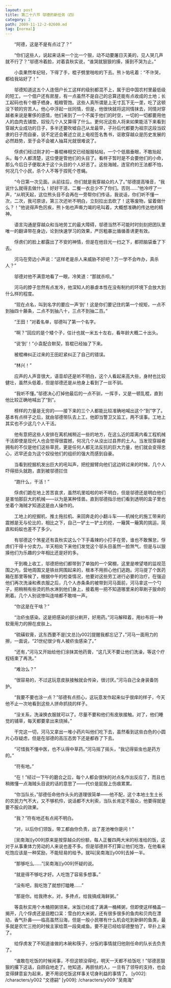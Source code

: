 ```yaml
---
layout: post
title: 第二十六节 邬德的新任务（四）
category: 2
path: 2009-11-12-2-02600.md
tag: [normal]
---
```


　　“阿德，这是不是有点过了？”

　　“你们这些人，说起来话来一个比一个狠，动不动要屠日灭美的，见人哭几声就不行了？”邬德冷着脸，对着袁秋实说，“谁哭就狠狠的揍，揍到不哭为止。”

　　小袁果然年纪轻，下得了手，棍子劈里啪啦的下去。熊卜佑吼着：“不许哭，都给我站好了！”

　　邬德知道这五个人连佃户长工这样的级别都混不上，属于旧中国农村里最低级的短工，一个佃户还有房屋，有一点虽然不是自己的总算还能有点收成的土地；长工起码也有个棚子栖身，粗粮管饱。这些人真所谓是上无寸瓦下无一垄，吃了这顿没下顿的穷苦人。他心中浮起一丝同情，但是，他很快就将这同情抹去，同情对穿越者来说是奢侈的感情，他们来到了一个不属于他们的时空，一切的一切都要用他人的血肉去铺垫，奴役几个人又算得了什么。更何况这些人将来如果能活下来看到穿越大业成功的日子，多半还要吹嘘自己从龙最早，子孙后代都要为祖宗这段当奴隶的日子而自豪，说不定还会著述立说上电视签名售书，讴歌穿越众是历史发展的必然趋势，至于会不会被人抽耳光就很难说了。

　　俘虏们经过刚才的一番棍棒相交已经服服帖帖，一个个低眉垂眼，不敢抬起头。每个人都清楚，这位便是管他们的头目了。看样子暂时是不会要他们的小命，那么今后日子便取决于这个头目的个人好恶了。这些海贼，连官府的王法都不怕，何况几个小民，杀个人不等于捏死个苍蝇。

　　“今日第一次见面。从前往后，你们就是我穿越众的人了。”邬德提高嗓音，“我说什么就得去做什么！好好干活，二餐一衣总少不了你们。否则……”他冷哼了一声，“从明天起，这位熊头目不会再在一旁帮你们传话，我说话，你们听不懂一次，二次，我可原谅，第三次还听不明白，立刻拉出去砍了！这等废物，留着做什么？！”他说得声色厉疾，熊卜佑也声嘶力竭的吼叫着，大概想准确的传达他的精神。

　　语言沟通是穿越众和当地劳工的最大障碍，邬德当然不可能时时刻刻把团队里唯一的翻译带在身边，论到快速学习的效果，严厉粗暴比循循善诱更有效。

　　俘虏们的脸上都露出了不安的神情，但是在他目光一扫之下，都把脑袋垂了下去。

　　河马在旁边小声说：“这样老是杀人来威胁不好吧？万一学不会咋办，真杀人？”

　　邬德对他不满意地看了一眼，冷笑道：“那就杀呗。”

　　河马的脖子忽然有点发冷，他深知人的暴虐本性在没有制约的环境下会放大到什么样的程度。

　　“现在点名，叫到名字的要应一声‘到’！这是你们要记住的第一个规矩，一点不到抽四十藤条，二点不到抽八十，三点不到抽二百。”

　　“王田！”对着名单，邬德叫了第一个名字。

　　“啊？”回应的是个矮个子，估计也就一米五十左右，看年龄大概二十出头。

　　“说‘到’！”小袁配合默契，笞棍已经抽了下来。

　　被棍棒纠正过来的王田赶紧纠正了自己的错误。

　　“林兴！”

　　应声的人声音很大，语音却还是听不明白，这个人看起来高大些，身材也比较健壮，虽然头低着，但是邬德还是从他身上看到了一丝不驯。

　　“我听不懂。”邬德决心打掉他最后的一点不驯，一挥手，又是一顿乱棍，直到他比较正确地喊出了“到”。

　　榜样的力量是无穷的——接下来的三个人都能比较准确地喊出这个“到”字了。基本有点样子之后，就由邬德带队去上工，他即当警卫又监工，两不误事。工地上其实也不少这几个人干活。

　　他有意把这些人安排在离机械稍近一些的地方，在这么近的距离内看工程机械干活即使是现代人也会觉得很震撼，何况几个从没出过县界的土人。当发现穿越者拥有的不仅是他们这些草民，更是任何人都无法反抗的巨大力量，他们就会变得忠心，迟早还会为这个奴役他们的组织的强大而感到自豪。

　　当看到挖掘机发出巨大的吼叫声，把挖掘臂向他们这边转过来的时候，几个人吓得扭头就跑，直到被邬德拦住

　　“跑什么，干活！”

　　俘虏们跪在地上苦苦哀求，虽然叽里呱啦的听不明白，但是邬德还是明白他们是害怕那巨大的机械——以为是某种怪兽。直到邬德指示他们看到透明的盒子里也坐着个海贼才知道这是由人操作的。

　　工地上的挖掘机、推土拖拉机、来回奔走的小翻斗车——机械化的施工带来的震撼是无与伦比的，相比之下，自己一铲土一铲土的挖，一簸箕一簸箕的挑运，简直和蚂蚁也差不了多少。

　　有邬德这个煞星还有袁秋实这么个下手毒辣的小打手在旁，谁也不敢懈怠，俘虏们干得十分卖力。半天相处下来他们发觉这个邬头目虽然一脸煞气，但是与以狠揍他们为乐趣的少年相比还是好的多。

　　干到晚上收工，邬德把他们都带到了单独的一个窝棚，这里是嘹望塔的监视范围之内，营地周围又是铁丝网围起来的，根本不用担心他们逃跑。河马提了个医药箱在那里等候了，根据中午的检查情况，他要对这些劳工进行必要的治疗。在强迫他们再次洗澡和煮衣服之后，几个人赤条条的被带到河马面前，河马拿这一个勺子，把稍稍有些烫的热水淋到他们身上，接着用一把不知道哪里来的草刷子狠命的刷着。几个人别说惨叫连啃都不敢啃一声。

　　“你这是在干啥？”

　　“治疥虫感染。这是把感染的部分刷开，好用药。”河马解释着，用纱布将一种软膏用力的擦在皮肤上。

　　“硫磺软膏，这东西要不是[文总][y002]提醒我都忘记了，”河马一面用力的擦，一面说，“21世纪很少有人被疥虫感染了。”

　　“还有，”河马又开始给他们涂抹其他药膏，“这几天不要让他们洗澡，等这个疗程结束了再洗。”

　　“难治么？”

　　“很容易的，不过这玩意皮肤接触就会传染，很讨厌。”河马自己全身装备防护。

　　“我要不要也涂一点？”邬德有点担心，这玩意发作起来似乎很痒的样子，今天他不止一次地看到这些人拼命抓挠的样子。

　　“没关系，洗澡换衣服就可以了。尽量不要和他们有皮肤接触。对了，他们睡觉的铺草，每天都要拿出来烧掉。”

　　干完这一切，河马又拿出一堆小药片叫他们吃下去，虽然看到这些白色的小圆片心存疑虑，但是在邬德的高压态势下还是都吞了下去。

　　“可惜我不懂中医，也不认得中草药。”河马摇了摇头，“我记得驱虫也是药方的。”

　　“符有地。”

　　“在！”经过一下午的磨合之后，每个人都会很快的对点名作出反应了，而且也稍微懂一点海贼头目说的话的意思了——代价是屁股上伤痕累累。

　　“你当队长，”邬德任命他作头头的道理很简单——他不配，这个本地土生土长的农民力气不大，又不够机伶，说话都不大利索，当队长肯定不服众，他要得就是要不服众的效果。

　　“我？”符有地还有点闹不明白。

　　“对，以后你们领饭，带工都由你负责，出了差池唯你是问！”

　　[吴南海][y009]原来是按穿越众的份额，每人正餐四两大米的标准给的饭，这对于从事重体力劳动的人来说也差不多。但是邬德并不打算让他们吃饱，在他看来吃饱应该是一种奖励，不能轻易的给予。就叫[吴南海][y009]去掉一半。

　　“那够吃么……”[吴南海][y009]怀疑的说。

　　“就是得不够吃才好。人吃饱了容易多想事。”

　　“没有吧，我吃饱了就想打瞌睡……”

　　“那是你。给我搀水，对，多搀点，给我搞成海鲜粥。”

　　等袁秋实用个木桶把粥领来，米饭已经成了满满一桶稀粥，但即使这样桶盖一揭开，几个俘虏还是目瞪口呆：雪白的大米粥，还有很多很多的鱼肉和贝肉在漂动，香气扑鼻——临高虽然沿海，但是一般小民哪有什么机会吃到新鲜的鱼类，最多就是农忙三抢的时候主家给蒸一段臭咸鱼。要不是已经给邬德整怕了，早扑上来了。

　　给俘虏发了不知道谁做的木碗和筷子，分饭的事情就归他刚任命的队长去负责了。

　　“谁敢在吃饭的时候闹事，不但这顿没得吃，明天一天都不给饭吃！”邬德恶狠狠的撂下这话，自顾自地走了。他知道，再胆怯的人，一旦有了领导的支持，也会变得肆意妄为起来，更不用说吃饭这样事关切身利益的事情了。
[y002]: /characters/y002 "文德嗣"
[y009]: /characters/y009 "吴南海"
